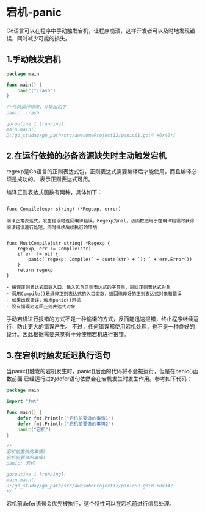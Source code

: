 # 宕机-panic

Go语言可以在程序中手动触发宕机，让程序崩溃，这样开发者可以及时地发现错误，同时减少可能的损失。


## 1.手动触发宕机
```go
package main

func main() {
	panic("crash")
}

/*代码运行崩溃，并输出如下
panic: crash

goroutine 1 [running]:
main.main()
D:/go_studay/go_path/src/awesomeProject12/panic01.go:4 +0x40*/
```

## 2.在运行依赖的必备资源缺失时主动触发宕机
regexp是Go语言的正则表达式包，正则表达式需要编译后才能使用，而且编译必须是成功的。
表示正则表达式可用。

编译正则表达式函数有两种，具体如下：
```

func Compile(expr string) (*Regexp, error)

编译正常表达式，发生错误时返回编译错误，Regexp为nil，该函数适用于在编译错误时获得编译错误进行处理，同时继续后续执行的环境


func MustCompile(str string) *Regexp {
	regexp, err := Compile(str)
	if err != nil {
		panic(`regexp: Compile(` + quote(str) + `): ` + err.Error())
	}
	return regexp
}

· 编译正则表达式函数入口，输入包含正则表达式的字符串，返回正则表达式对象
· 调用Compile()是编译正则表达式的入口函数，返回编译好的正则表达式对象和错误
· 如果出现错误，触发panic()宕机
· 没有错误时返回正则表达式对象

```
手动宕机进行报错的方式不是一种偷懒的方式，反而能迅速报错，终止程序继续运行，防止更大的错误产生。
不过，任何错误都使用宕机处理，也不是一种良好的设计。因此根据需要来觉得十分使用宕机进行报错。

## 3.在宕机时触发延迟执行语句
当panic()触发的宕机发生时，panic()后面的代码将不会被运行，但是在panic()函数前面
已经运行过的defer语句依然会在宕机发生时发生作用。参考如下代码：
```go
package main

import "fmt"

func main() {
	defer fmt.Println("宕机前要做的事情1")
	defer fmt.Println("宕机前要做的事情2")
	panic("宕机")
}

/*
宕机前要做的事情2
宕机前要做的事情1
panic: 宕机

goroutine 1 [running]:
main.main()
D:/go_studay/go_path/src/awesomeProject12/panic02.go:8 +0x147
*/
```
宕机前defer语句会优先被执行，这个特性可以在宕机前进行信息处理。

